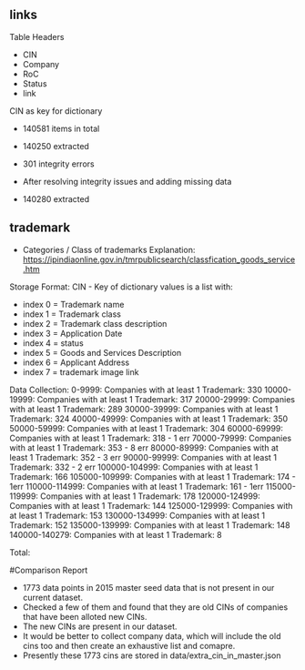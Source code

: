 ## links

Table Headers
* CIN 
* Company
* RoC
* Status
* link

CIN as key for dictionary
* 140581 items in total

* 140250 extracted
* 301 integrity errors

* After resolving integrity issues and adding missing data
* 140280 extracted




## trademark
 * Categories / Class of trademarks Explanation: https://ipindiaonline.gov.in/tmrpublicsearch/classfication_goods_service.htm

Storage Format:
CIN - Key of dictionary
values is a list with:
* index 0 = Trademark name
* index 1 = Trademark class
* index 2 = Trademark class description
* index 3 = Application Date
* index 4 = status
* index 5  = Goods and Services Description
* index 6  = Applicant Address
* index 7 = trademark image link

Data Collection:
0-9999: Companies with at least 1 Trademark: 330
10000-19999: Companies with at least 1 Trademark: 317
20000-29999: Companies with at least 1 Trademark: 289
30000-39999: Companies with at least 1 Trademark: 324
40000-49999: Companies with at least 1 Trademark: 350
50000-59999: Companies with at least 1 Trademark: 304
60000-69999: Companies with at least 1 Trademark: 318 - 1 err
70000-79999: Companies with at least 1 Trademark: 353 - 8 err
80000-89999: Companies with at least 1 Trademark: 352 - 3 err
90000-99999: Companies with at least 1 Trademark: 332 - 2 err
100000-104999: Companies with at least 1 Trademark: 166
105000-109999: Companies with at least 1 Trademark: 174 - 1err
110000-114999: Companies with at least 1 Trademark: 161 - 1err
115000-119999: Companies with at least 1 Trademark: 178
120000-124999: Companies with at least 1 Trademark: 144
125000-129999: Companies with at least 1 Trademark: 153
130000-134999: Companies with at least 1 Trademark: 152
135000-139999: Companies with at least 1 Trademark: 148
140000-140279: Companies with at least 1 Trademark: 8

Total: 

#Comparison Report

* 1773 data points in 2015 master seed data that is not present in our current dataset.
* Checked a few of them and found that they are old CINs of companies that have been alloted new CINs.
* The new CINs are present in our dataset.
* It would be better to collect company data, which will include the old cins too and then create an exhaustive list and comapre.
* Presently these 1773 cins are stored in data/extra_cin_in_master.json
